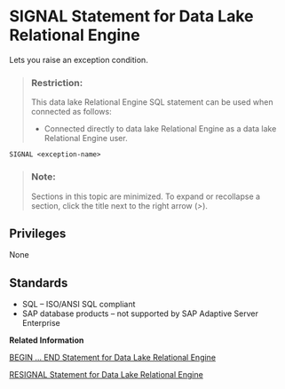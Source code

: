 <!-- loioa6266b2a84f21015917899ae90e8efc6 -->

# SIGNAL Statement for Data Lake Relational Engine

Lets you raise an exception condition.



> ### Restriction:  
> This data lake Relational Engine SQL statement can be used when connected as follows:
> 
> -   Connected directly to data lake Relational Engine as a data lake Relational Engine user.



```
SIGNAL <exception-name>
```



> ### Note:  
> Sections in this topic are minimized. To expand or recollapse a section, click the title next to the right arrow \(*\>*\).



<a name="loioa6266b2a84f21015917899ae90e8efc6__IQ_Permissions"/>

## Privileges

None



<a name="loioa6266b2a84f21015917899ae90e8efc6__IQ_Standards"/>

## Standards

-   SQL – ISO/ANSI SQL compliant
-   SAP database products – not supported by SAP Adaptive Server Enterprise

**Related Information**  


[BEGIN … END Statement for Data Lake Relational Engine](begin-end-statement-for-data-lake-relational-engine-a6142de.md "Groups SQL statements together.")

[RESIGNAL Statement for Data Lake Relational Engine](resignal-statement-for-data-lake-relational-engine-a6233dc.md "Resignals an exception condition.")

